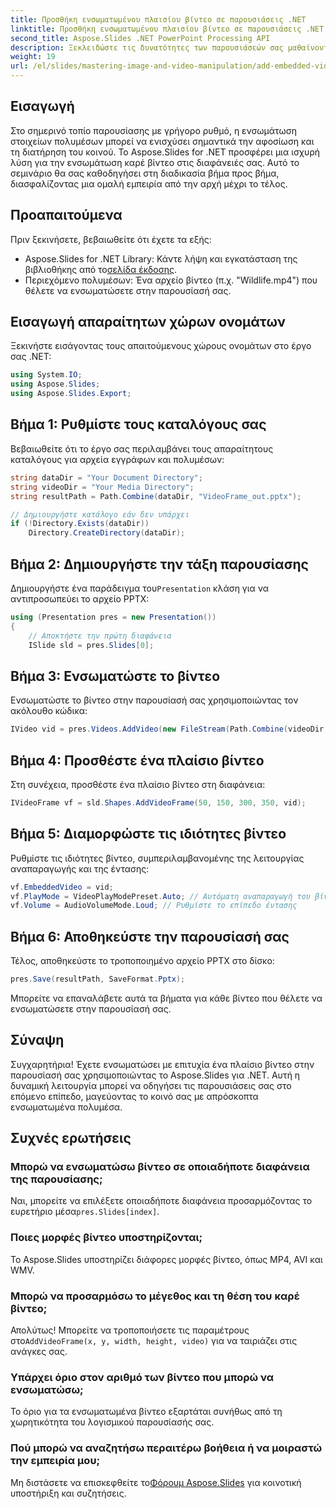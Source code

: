 ```yaml
---
title: Προσθήκη ενσωματωμένου πλαισίου βίντεο σε παρουσιάσεις .NET
linktitle: Προσθήκη ενσωματωμένου πλαισίου βίντεο σε παρουσιάσεις .NET
second_title: Aspose.Slides .NET PowerPoint Processing API
description: Ξεκλειδώστε τις δυνατότητες των παρουσιάσεών σας μαθαίνοντας πώς να ενσωματώνετε βίντεο χρησιμοποιώντας το Aspose.Slides για .NET. Αυτό το περιεκτικό σεμινάριο σας καθοδηγεί στη βήμα προς βήμα διαδικασία ενσωμάτωσης στοιχείων πολυμέσων.
weight: 19
url: /el/slides/mastering-image-and-video-manipulation/add-embedded-videos-frame/
---
```

## Εισαγωγή

Στο σημερινό τοπίο παρουσίασης με γρήγορο ρυθμό, η ενσωμάτωση στοιχείων πολυμέσων μπορεί να ενισχύσει σημαντικά την αφοσίωση και τη διατήρηση του κοινού. Το Aspose.Slides for .NET προσφέρει μια ισχυρή λύση για την ενσωμάτωση καρέ βίντεο στις διαφάνειές σας. Αυτό το σεμινάριο θα σας καθοδηγήσει στη διαδικασία βήμα προς βήμα, διασφαλίζοντας μια ομαλή εμπειρία από την αρχή μέχρι το τέλος.

## Προαπαιτούμενα

Πριν ξεκινήσετε, βεβαιωθείτε ότι έχετε τα εξής:

-  Aspose.Slides for .NET Library: Κάντε λήψη και εγκατάσταση της βιβλιοθήκης από το[σελίδα έκδοσης](https://releases.aspose.com/slides/net/).
- Περιεχόμενο πολυμέσων: Ένα αρχείο βίντεο (π.χ. "Wildlife.mp4") που θέλετε να ενσωματώσετε στην παρουσίασή σας.

## Εισαγωγή απαραίτητων χώρων ονομάτων

Ξεκινήστε εισάγοντας τους απαιτούμενους χώρους ονομάτων στο έργο σας .NET:

```csharp
using System.IO;
using Aspose.Slides;
using Aspose.Slides.Export;
```

## Βήμα 1: Ρυθμίστε τους καταλόγους σας

Βεβαιωθείτε ότι το έργο σας περιλαμβάνει τους απαραίτητους καταλόγους για αρχεία εγγράφων και πολυμέσων:

```csharp
string dataDir = "Your Document Directory";
string videoDir = "Your Media Directory";
string resultPath = Path.Combine(dataDir, "VideoFrame_out.pptx");

// Δημιουργήστε κατάλογο εάν δεν υπάρχει
if (!Directory.Exists(dataDir))
    Directory.CreateDirectory(dataDir);
```

## Βήμα 2: Δημιουργήστε την τάξη παρουσίασης

 Δημιουργήστε ένα παράδειγμα του`Presentation` κλάση για να αντιπροσωπεύει το αρχείο PPTX:

```csharp
using (Presentation pres = new Presentation())
{
    // Αποκτήστε την πρώτη διαφάνεια
    ISlide sld = pres.Slides[0];
```

## Βήμα 3: Ενσωματώστε το βίντεο

Ενσωματώστε το βίντεο στην παρουσίασή σας χρησιμοποιώντας τον ακόλουθο κώδικα:

```csharp
IVideo vid = pres.Videos.AddVideo(new FileStream(Path.Combine(videoDir, "Wildlife.mp4"), FileMode.Open), LoadingStreamBehavior.ReadStreamAndRelease);
```

## Βήμα 4: Προσθέστε ένα πλαίσιο βίντεο

Στη συνέχεια, προσθέστε ένα πλαίσιο βίντεο στη διαφάνεια:

```csharp
IVideoFrame vf = sld.Shapes.AddVideoFrame(50, 150, 300, 350, vid);
```

## Βήμα 5: Διαμορφώστε τις ιδιότητες βίντεο

Ρυθμίστε τις ιδιότητες βίντεο, συμπεριλαμβανομένης της λειτουργίας αναπαραγωγής και της έντασης:

```csharp
vf.EmbeddedVideo = vid;
vf.PlayMode = VideoPlayModePreset.Auto; // Αυτόματη αναπαραγωγή του βίντεο
vf.Volume = AudioVolumeMode.Loud; // Ρυθμίστε το επίπεδο έντασης
```

## Βήμα 6: Αποθηκεύστε την παρουσίασή σας

Τέλος, αποθηκεύστε το τροποποιημένο αρχείο PPTX στο δίσκο:

```csharp
pres.Save(resultPath, SaveFormat.Pptx);
```

Μπορείτε να επαναλάβετε αυτά τα βήματα για κάθε βίντεο που θέλετε να ενσωματώσετε στην παρουσίασή σας.

## Σύναψη

Συγχαρητήρια! Έχετε ενσωματώσει με επιτυχία ένα πλαίσιο βίντεο στην παρουσίασή σας χρησιμοποιώντας το Aspose.Slides για .NET. Αυτή η δυναμική λειτουργία μπορεί να οδηγήσει τις παρουσιάσεις σας στο επόμενο επίπεδο, μαγεύοντας το κοινό σας με απρόσκοπτα ενσωματωμένα πολυμέσα.

## Συχνές ερωτήσεις

### Μπορώ να ενσωματώσω βίντεο σε οποιαδήποτε διαφάνεια της παρουσίασης;

 Ναι, μπορείτε να επιλέξετε οποιαδήποτε διαφάνεια προσαρμόζοντας το ευρετήριο μέσα`pres.Slides[index]`.

### Ποιες μορφές βίντεο υποστηρίζονται;

Το Aspose.Slides υποστηρίζει διάφορες μορφές βίντεο, όπως MP4, AVI και WMV.

### Μπορώ να προσαρμόσω το μέγεθος και τη θέση του καρέ βίντεο;

 Απολύτως! Μπορείτε να τροποποιήσετε τις παραμέτρους στο`AddVideoFrame(x, y, width, height, video)` για να ταιριάζει στις ανάγκες σας.

### Υπάρχει όριο στον αριθμό των βίντεο που μπορώ να ενσωματώσω;

Το όριο για τα ενσωματωμένα βίντεο εξαρτάται συνήθως από τη χωρητικότητα του λογισμικού παρουσίασής σας.

### Πού μπορώ να αναζητήσω περαιτέρω βοήθεια ή να μοιραστώ την εμπειρία μου;

 Μη διστάσετε να επισκεφθείτε το[Φόρουμ Aspose.Slides](https://forum.aspose.com/c/slides/11) για κοινοτική υποστήριξη και συζητήσεις.
